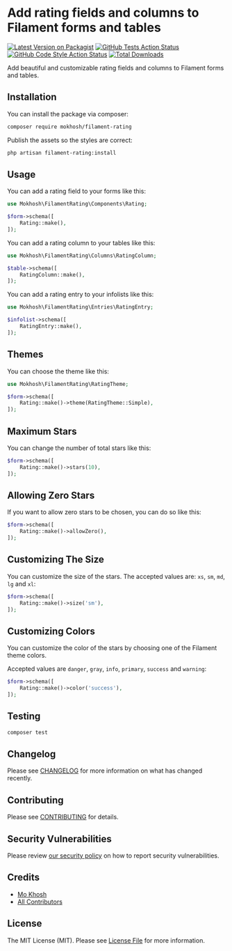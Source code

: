 # Add rating fields and columns to Filament forms and tables

[![Latest Version on Packagist](https://img.shields.io/packagist/v/mokhosh/filament-rating.svg?style=flat-square)](https://packagist.org/packages/mokhosh/filament-rating)
[![GitHub Tests Action Status](https://img.shields.io/github/actions/workflow/status/mokhosh/filament-rating/run-tests.yml?branch=main&label=tests&style=flat-square)](https://github.com/mokhosh/filament-rating/actions?query=workflow%3Arun-tests+branch%3Amain)
[![GitHub Code Style Action Status](https://img.shields.io/github/actions/workflow/status/mokhosh/filament-rating/fix-php-code-style-issues.yml?branch=main&label=code%20style&style=flat-square)](https://github.com/mokhosh/filament-rating/actions?query=workflow%3A"Fix+PHP+code+styling"+branch%3Amain)
[![Total Downloads](https://img.shields.io/packagist/dt/mokhosh/filament-rating.svg?style=flat-square)](https://packagist.org/packages/mokhosh/filament-rating)

Add beautiful and customizable rating fields and columns to Filament forms and tables.

## Installation

You can install the package via composer:

```bash
composer require mokhosh/filament-rating
```

Publish the assets so the styles are correct:

```bash
php artisan filament-rating:install
```

## Usage

You can add a rating field to your forms like this:

```php
use Mokhosh\FilamentRating\Components\Rating;

$form->schema([
    Rating::make(),
]);
```

You can add a rating column to your tables like this:

```php
use Mokhosh\FilamentRating\Columns\RatingColumn;

$table->schema([
    RatingColumn::make(),
]);
```

You can add a rating entry to your infolists like this:

```php
use Mokhosh\FilamentRating\Entries\RatingEntry;

$infolist->schema([
    RatingEntry::make(),
]);
```

## Themes

You can choose the theme like this:

```php
use Mokhosh\FilamentRating\RatingTheme;

$form->schema([
    Rating::make()->theme(RatingTheme::Simple),
]);
```

## Maximum Stars

You can change the number of total stars like this:

```php
$form->schema([
    Rating::make()->stars(10),
]);
```

## Allowing Zero Stars

If you want to allow zero stars to be chosen, you can do so like this:

```php
$form->schema([
    Rating::make()->allowZero(),
]);
```

## Customizing The Size

You can customize the size of the stars. The accepted values are: `xs`, `sm`, `md`, `lg` and `xl`:

```php
$form->schema([
    Rating::make()->size('sm'),
]);
```

## Customizing Colors

You can customize the color of the stars by choosing one of the Filament theme colors.

Accepted values are `danger`, `gray`, `info`, `primary`, `success` and `warning`:

```php
$form->schema([
    Rating::make()->color('success'),
]);
```

## Testing

```bash
composer test
```

## Changelog

Please see [CHANGELOG](CHANGELOG.md) for more information on what has changed recently.

## Contributing

Please see [CONTRIBUTING](.github/CONTRIBUTING.md) for details.

## Security Vulnerabilities

Please review [our security policy](../../security/policy) on how to report security vulnerabilities.

## Credits

- [Mo Khosh](https://github.com/mokhosh)
- [All Contributors](../../contributors)

## License

The MIT License (MIT). Please see [License File](LICENSE.md) for more information.

